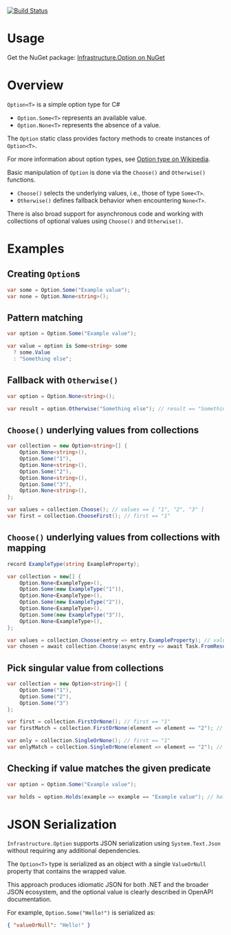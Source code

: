[![Build Status](https://vilppu.visualstudio.com/Infrastructure.Option/_apis/build/status/vilppu.Infrastructure.Option?branchName=main)](https://vilppu.visualstudio.com/Infrastructure.Option/_build/latest?definitionId=1&branchName=main)

# Usage

Get the NuGet package: [Infrastructure.Option on NuGet](https://www.nuget.org/packages/Infrastructure.Option/)

# Overview

`Option<T>` is a simple option type for C#

- `Option.Some<T>` represents an available value.
- `Option.None<T>` represents the absence of a value.

The `Option` static class provides factory methods to create instances of `Option<T>`.

For more information about option types, see [Option type on Wikipedia](https://en.wikipedia.org/wiki/Option_type).

Basic manipulation of `Option` is done via the `Choose()` and `Otherwise()` functions.

- `Choose()` selects the underlying values, i.e., those of type `Some<T>`.
- `Otherwise()` defines fallback behavior when encountering `None<T>`.

There is also broad support for asynchronous code and working with collections of optional values using `Choose()` and `Otherwise()`.

# Examples

## Creating `Option`s

```csharp
var some = Option.Some("Example value");
var none = Option.None<string>();
```

## Pattern matching

```csharp
var option = Option.Some("Example value");

var value = option is Some<string> some
  ? some.Value
  : "Something else";
```

## Fallback with `Otherwise()`

```csharp
var option = Option.None<string>();

var result = option.Otherwise("Something else"); // result == "Something else"
```

## `Choose()` underlying values from collections

```csharp
var collection = new Option<string>[] {
    Option.None<string>(),
    Option.Some("1"),
    Option.None<string>(),
    Option.Some("2"),
    Option.None<string>(),
    Option.Some("3"),
    Option.None<string>(),
};

var values = collection.Choose(); // values == [ "1", "2", "3" ]
var first = collection.ChooseFirst(); // first == "1"
```

## `Choose()` underlying values from collections with mapping

```csharp
record ExampleType(string ExampleProperty);

var collection = new[] {
    Option.None<ExampleType>(),
    Option.Some(new ExampleType("1")),
    Option.None<ExampleType>(),
    Option.Some(new ExampleType("2")),
    Option.None<ExampleType>(),
    Option.Some(new ExampleType("3")),
    Option.None<ExampleType>(),
};

var values = collection.Choose(entry => entry.ExampleProperty); // values == [ "1", "2", "3" ]
var chosen = await collection.Choose(async entry => await Task.FromResult(entry.ExampleProperty)); // chosen == [ "1", "2", "3" ]
```

## Pick singular value from collections

```csharp
var collection = new Option<string>[] {
    Option.Some("1"),
    Option.Some("2"),
    Option.Some("3")
};

var first = collection.FirstOrNone(); // first == "1"
var firstMatch = collection.FirstOrNone(element => element == "2"); // firstMatch == "2"

var only = collection.SingleOrNone(); // first == "1"
var onlyMatch = collection.SingleOrNone(element => element == "2"); // firstMatch == "2"
```

## Checking if value matches the given predicate

```csharp
var option = Option.Some("Example value");

var holds = option.Holds(example => example == "Example value"); // holds == true
```

# JSON Serialization

`Infrastructure.Option` supports JSON serialization using `System.Text.Json` without requiring any additional dependencies.

The `Option<T>` type is serialized as an object with a single `ValueOrNull` property that contains the wrapped value.

This approach produces idiomatic JSON for both .NET and the broader JSON ecosystem, and the optional value is clearly described in OpenAPI documentation.

For example, `Option.Some("Hello!")` is serialized as:

```json
{ "valueOrNull": "Hello!" }
```
